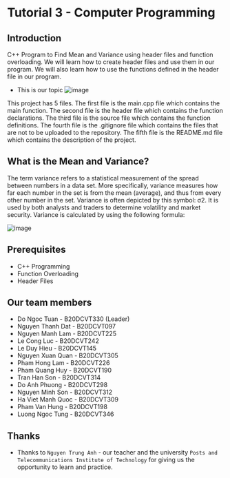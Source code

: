 # Tutorial 3 - Computer Programming

## Introduction
C++ Program to Find Mean and Variance using header files and function overloading. We will learn how to create header files and use them in our program. We will also learn how to use the functions defined in the header file in our program. 
* This is our topic ![image](https://user-images.githubusercontent.com/82562559/194112422-94da1d4a-e3e5-4e56-a705-595b0b0b91be.png)

This project has 5 files. The first file is the main.cpp file which contains the main function. The second file is the header file which contains the function declarations. The third file is the source file which contains the function definitions. The fourth file is the .gitignore file which contains the files that are not to be uploaded to the repository. The fifth file is the README.md file which contains the description of the project.

## What is the Mean and Variance?
The term variance refers to a statistical measurement of the spread between numbers in a data set. More specifically, variance measures how far each number in the set is from the mean (average), and thus from every other number in the set. Variance is often depicted by this symbol: σ2. It is used by both analysts and traders to determine volatility and market security.
Variance is calculated by using the following formula:

![image](https://user-images.githubusercontent.com/82562559/194113126-82561299-8a06-40dc-9d04-e406a5e867aa.png)


## Prerequisites
* C++ Programming
* Function Overloading
* Header Files

## Our team members
* Do Ngoc Tuan - B20DCVT330 (Leader)
* Nguyen Thanh Dat - B20DCVT097
* Nguyen Manh Lam - B20DCVT225
* Le Cong Luc - B20DCVT242
* Le Duy Hieu - B20DCVT145
* Nguyen Xuan Quan - B20DCVT305
* Pham Hong Lam - B20DCVT226
* Pham Quang Huy - B20DCVT190
* Tran Han Son - B20DCVT314
* Do Anh Phuong - B20DCVT298
* Nguyen Minh Son - B20DCVT312
* Ha Viet Manh Quoc - B20DCVT309
* Pham Van Hung - B20DCVT198
* Luong Ngoc Tung - B20DCVT346

## Thanks
* Thanks to `Nguyen Trung Anh` - our teacher and the university `Posts and Telecommunications Institute of Technology` for giving us the opportunity to learn and practice.

